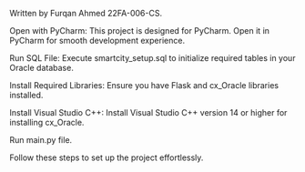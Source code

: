 Written by Furqan Ahmed 22FA-006-CS.

Open with PyCharm:
This project is designed for PyCharm. Open it in PyCharm for smooth development experience.

Run SQL File:
Execute smartcity_setup.sql to initialize required tables in your Oracle database.

Install Required Libraries:
Ensure you have Flask and cx_Oracle libraries installed.

Install Visual Studio C++:
Install Visual Studio C++ version 14 or higher for installing cx_Oracle.

Run main.py file.

Follow these steps to set up the project effortlessly.
